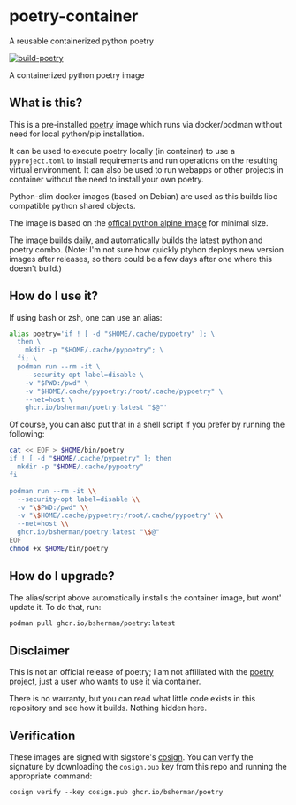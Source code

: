 # poetry-container
A reusable containerized python poetry

[![build-poetry](https://github.com/bsherman/poetry-container/actions/workflows/build.yml/badge.svg)](https://github.com/bsherman/poetry-container/actions/workflows/build.yml)

A containerized python poetry image

## What is this?

This is a pre-installed [poetry](https://python-poetry.org/) image which runs via docker/podman without need for local python/pip installation.

It can be used to execute poetry locally (in container) to use a `pyproject.toml` to install requirements and run operations on the resulting virtual environment. It can also be used to run webapps or other projects in container without the need to install your own poetry.

Python-slim docker images (based on Debian) are used as this builds libc compatible python shared objects.


The image is based on the [offical python alpine image](https://hub.docker.com/_/python) for minimal size.

The image builds daily, and automatically builds the latest python and poetry combo. (Note: I'm not sure how quickly ptyhon deploys new version images after releases, so there could be a few days after one where this doesn't build.)

## How do I use it?

If using bash or zsh, one can use an alias:

```bash
alias poetry='if ! [ -d "$HOME/.cache/pypoetry" ]; \
  then \
    mkdir -p "$HOME/.cache/pypoetry"; \
  fi; \
  podman run --rm -it \
    --security-opt label=disable \
    -v "$PWD:/pwd" \
    -v "$HOME/.cache/pypoetry:/root/.cache/pypoetry" \
    --net=host \
    ghcr.io/bsherman/poetry:latest "$@"'
```

Of course, you can also put that in a shell script if you prefer by running the following:

```bash
cat << EOF > $HOME/bin/poetry
if ! [ -d "$HOME/.cache/pypoetry" ]; then
  mkdir -p "$HOME/.cache/pypoetry"
fi

podman run --rm -it \\
  --security-opt label=disable \\
  -v "\$PWD:/pwd" \\
  -v "\$HOME/.cache/pypoetry:/root/.cache/pypoetry" \\
  --net=host \\
  ghcr.io/bsherman/poetry:latest "\$@"
EOF
chmod +x $HOME/bin/poetry
```

## How do I upgrade?
The alias/script above automatically installs the container image, but wont' update it. To do that, run:

```bash
podman pull ghcr.io/bsherman/poetry:latest
```

## Disclaimer

This is not an official release of poetry; I am not affiliated with the [poetry project](https://python-poetry.org/), just a user who wants to use it via container.

There is no warranty, but you can read what little code exists in this repository and see how it builds. Nothing hidden here.

## Verification

These images are signed with sigstore's [cosign](https://docs.sigstore.dev/cosign/overview/). You can verify the signature by downloading the `cosign.pub` key from this repo and running the appropriate command:

    cosign verify --key cosign.pub ghcr.io/bsherman/poetry
